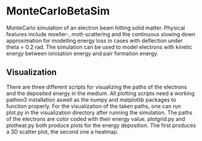 # MonteCarloBetaSim
MonteCarlo simulation of an electron beam hitting solid matter. Physical features include moeller-, mott-scattering and the continuous slowing down approximation for modelling energy loss in cases with deflection under theta = 0.2 rad. The simulation can be used to model electrons with kinetic energy between ionisation energy and pair formation energy.

## Visualization
There are three different scripts for visualizing the paths of the electrons and the deposited energy in the medium. All plotting scripts need a working pathon3 installation aswell as the numpy and matplotlib packages to function properly.
For the visualization of the taken paths, one can run plot.py in the visualization directory after running the simulation. The paths of the electrons are color coded with their energy value.
plotgrid.py and plotheat.py both produce plots for the energy deposition. The first produces a 3D scatter plot, the second one a heatmap.
